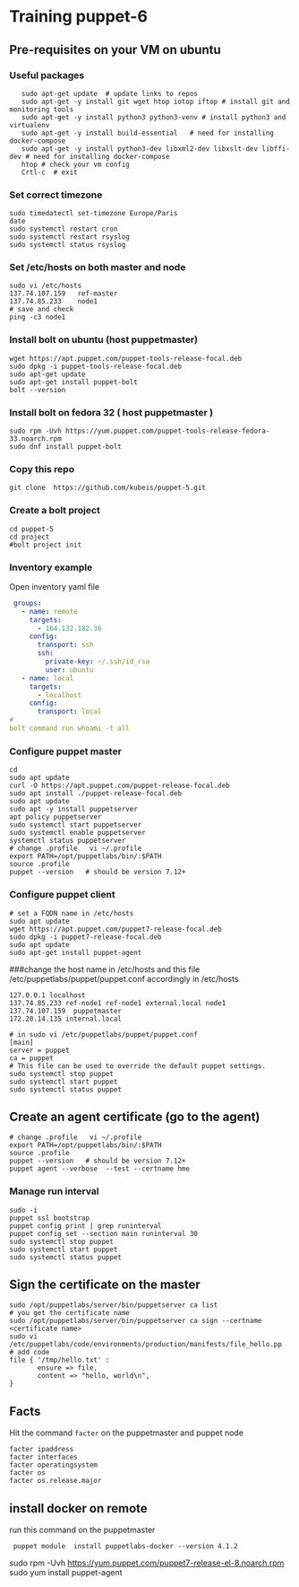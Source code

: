 #  Training puppet-6

## Pre-requisites on your VM on ubuntu
### Useful packages  
```shell
   sudo apt-get update  # update links to repos
   sudo apt-get -y install git wget htop iotop iftop # install git and monitoring tools
   sudo apt-get -y install python3 python3-venv # install python3 and virtualenv
   sudo apt-get -y install build-essential   # need for installing docker-compose
   sudo apt-get -y install python3-dev libxml2-dev libxslt-dev libffi-dev # need for installing docker-compose
   htop # check your vm config
   Crtl-c  # exit 
``` 

### Set correct timezone
```shell
sudo timedatectl set-timezone Europe/Paris
date
sudo systemctl restart cron
sudo systemctl restart rsyslog
sudo systemctl status rsyslog
```

### Set /etc/hosts on both master and node 
```
sudo vi /etc/hosts
137.74.107.159   ref-master
137.74.85.233    node1
# save and check 
ping -c3 node1 

```

### Install bolt on ubuntu  (host puppetmaster)  
```shell
wget https://apt.puppet.com/puppet-tools-release-focal.deb
sudo dpkg -i puppet-tools-release-focal.deb
sudo apt-get update 
sudo apt-get install puppet-bolt
bolt --version 
```

### Install bolt on fedora 32 ( host puppetmaster )
```shell
sudo rpm -Uvh https://yum.puppet.com/puppet-tools-release-fedora-33.noarch.rpm
sudo dnf install puppet-bolt
```

### Copy this repo 
```shell
git clone  https://github.com/kubeis/puppet-5.git
```

### Create a bolt project
```shell
cd puppet-5 
cd project 
#bolt project init
```

### Inventory example
Open inventory yaml file
```yaml
 groups:
   - name: remote
     targets:
       - 164.132.182.36
     config:
       transport: ssh
       ssh:
         private-key: ~/.ssh/id_rsa
         user: ubuntu
   - name: local
     targets: 
       - localhost
     config:
       transport: local
#
bolt command run whoami -t all
```

### Configure puppet master 
```shell
cd
sudo apt update
curl -O https://apt.puppet.com/puppet-release-focal.deb
sudo apt install ./puppet-release-focal.deb 
sudo apt update
sudo apt -y install puppetserver
apt policy puppetserver
sudo systemctl start puppetserver
sudo systemctl enable puppetserver
systemctl status puppetserver
# change .profile   vi ~/.profile 
export PATH=/opt/puppetlabs/bin/:$PATH
source .profile
puppet --version   # should be version 7.12+
```
### Configure puppet client
```shell
# set a FQDN name in /etc/hosts
sudo apt update
wget https://apt.puppet.com/puppet7-release-focal.deb
sudo dpkg -i puppet7-release-focal.deb
sudo apt update
sudo apt-get install puppet-agent
```
###change the host name in /etc/hosts and this file /etc/puppetlabs/puppet/puppet.conf accordingly in /etc/hosts
```shell
127.0.0.1 localhost
137.74.85.233 ref-node1 ref-node1 external.local node1
137.74.107.159  puppetmaster
172.20.14.135 internal.local

# in sudo vi /etc/puppetlabs/puppet/puppet.conf
[main]
server = puppet
ca = puppet
# This file can be used to override the default puppet settings.
sudo systemctl stop puppet
sudo systemctl start puppet
sudo systemctl status puppet
```
## Create an agent certificate (go to the agent)
```shell
# change .profile   vi ~/.profile 
export PATH=/opt/puppetlabs/bin/:$PATH
source .profile
puppet --version   # should be version 7.12+
puppet agent --verbose  --test --certname hme
```
### Manage run interval 
```shell
sudo -i
puppet ssl bootstrap
puppet config print | grep runinterval
puppet config set --section main runinterval 30
sudo systemctl stop puppet 
sudo systemctl start puppet
sudo systemctl status puppet
```

## Sign the certificate on the master 
```shell
sudo /opt/puppetlabs/server/bin/puppetserver ca list
# you get the certificate name 
sudo /opt/puppetlabs/server/bin/puppetserver ca sign --certname <certificate name> 
sudo vi /etc/puppetlabs/code/environments/production/manifests/file_hello.pp
# add code 
file { '/tmp/hello.txt' :
       ensure => file,
       content => "hello, world\n",
}
```
## Facts
Hit the command ```facter``` on the puppetmaster and puppet node 
```shell
facter ipaddress
facter interfaces
facter operatingsystem
facter os
facter os.release.major
```


## install docker on remote
run this command on the puppetmaster  
```shell
 puppet module  install puppetlabs-docker --version 4.1.2
```


sudo rpm -Uvh https://yum.puppet.com/puppet7-release-el-8.noarch.rpm
sudo yum install puppet-agent